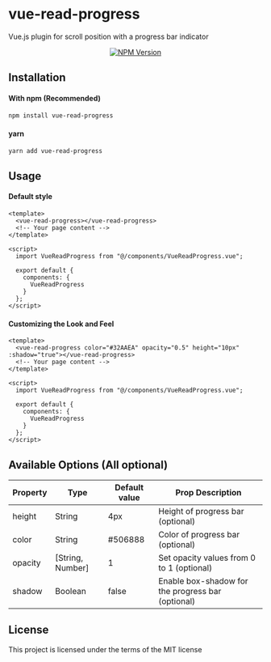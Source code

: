 # vue-read-progress
Vue.js plugin for scroll position with a progress bar indicator

<p align="center">
  <a href="https://www.npmjs.com/package/vue-read-progress"><img alt="NPM Version" src="https://img.shields.io/npm/v/vue-read-progress.svg?style=for-the-badge"></a> 
</p>

## Installation

#### With npm (Recommended)
```bash
npm install vue-read-progress
```

#### yarn
```bash
yarn add vue-read-progress
```

## Usage

#### Default style

```vue
<template>
  <vue-read-progress></vue-read-progress>
  <!-- Your page content -->
</template>

<script>
  import VueReadProgress from "@/components/VueReadProgress.vue";

  export default {
    components: {
      VueReadProgress
    }
  };
</script>
```

#### Customizing the Look and Feel

```vue
<template>
  <vue-read-progress color="#32AAEA" opacity="0.5" height="10px" :shadow="true"></vue-read-progress>
  <!-- Your page content -->
</template>

<script>
  import VueReadProgress from "@/components/VueReadProgress.vue";

  export default {
    components: {
      VueReadProgress
    }
  };
</script>
```

## Available Options (All optional)

| Property | Type   | Default value | Prop Description                       |
|----------|--------|---------------|-----------------------------------|
| height  | String | 4px           | Height of progress bar (optional)       |
| color   | String | #506888       | Color of progress bar (optional) |
| opacity | [String, Number] | 1   | Set opacity values from 0 to 1 (optional)          |
| shadow  | Boolean | false        | Enable box-shadow for the progress bar (optional)   |

## License

This project is licensed under the terms of the MIT license
